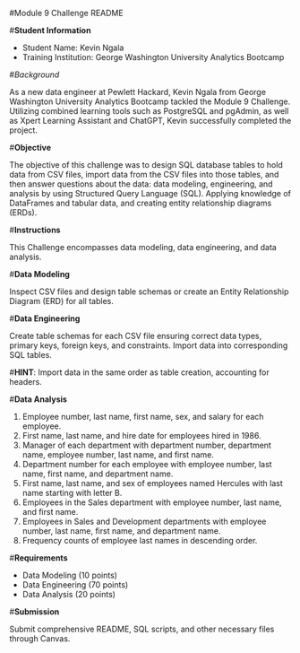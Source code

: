 
#Module 9 Challenge README

#**Student Information**
- Student Name: Kevin Ngala
- Training Institution: George Washington University Analytics Bootcamp

#*Background*

As a new data engineer at Pewlett Hackard, Kevin Ngala from George Washington University Analytics Bootcamp tackled the Module 9 Challenge. Utilizing combined learning tools such as PostgreSQL and pgAdmin, as well as Xpert Learning Assistant and ChatGPT, Kevin successfully completed the project. 

#**Objective**

The objective of this challenge was to design SQL database tables to hold data from CSV files, import data from the CSV files into those tables, and then answer questions about the data: data modeling, engineering, and analysis by using Structured Query Language (SQL). Applying knowledge of DataFrames and tabular data, and creating entity relationship diagrams (ERDs).

#**Instructions**

This Challenge encompasses data modeling, data engineering, and data analysis.

#**Data Modeling**

Inspect CSV files and design table schemas or create an Entity Relationship Diagram (ERD) for all tables.

#**Data Engineering**

Create table schemas for each CSV file ensuring correct data types, primary keys, foreign keys, and constraints. Import data into corresponding SQL tables.

#**HINT**: Import data in the same order as table creation, accounting for headers.

#**Data Analysis**

1. Employee number, last name, first name, sex, and salary for each employee.
2. First name, last name, and hire date for employees hired in 1986.
3. Manager of each department with department number, department name, employee number, last name, and first name.
4. Department number for each employee with employee number, last name, first name, and department name.
5. First name, last name, and sex of employees named Hercules with last name starting with letter B.
6. Employees in the Sales department with employee number, last name, and first name.
7. Employees in Sales and Development departments with employee number, last name, first name, and department name.
8. Frequency counts of employee last names in descending order.

#**Requirements**

- Data Modeling (10 points)
- Data Engineering (70 points)
- Data Analysis (20 points)

#**Submission**

Submit comprehensive README, SQL scripts, and other necessary files through Canvas.
